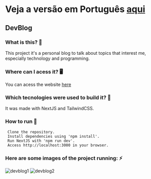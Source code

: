 # Veja a versão em Português <a href="README-ptbr.md">aqui</a>

## DevBlog

### What is this? 🤔 
This project it's a personal blog to talk about topics that interest me, especially technology and programming.

### Where can I acess it? 🖥
You can acess the website <a href = 'https://devblog-ruan.vercel.app/'> here </a>

### Which tecnologies were used to build it? 🚀 
It was made with NextJS and TailwindCSS.

### How to run 🏃

     Clone the repository.
     Install dependencies using 'npm install'.
     Run NextJS with 'npm run dev'.
     Access http://localhost:3000 in your browser.
    
### Here are some images of the project running: ⚡️

![devblog1](https://github.com/RuanEmanuell/devblog/assets/113607857/76b49642-3153-4f61-bafa-44b38ca4bbdb)
![devblog2](https://github.com/RuanEmanuell/devblog/assets/113607857/838ae3be-c6e5-4fc7-beaa-ec7c67069eaf)



